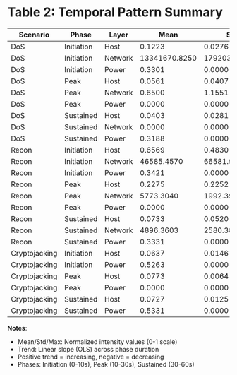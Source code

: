 # Table 2: Temporal Pattern Summary

| Scenario | Phase | Layer | Mean | Std | Max | Trend |
| --- | --- | --- | --- | --- | --- | --- |
| DoS | Initiation | Host | 0.1223 | 0.0276 | 6.5648 | -0.000752 |
| DoS | Initiation | Network | 13341670.8250 | 17920324.4385 | 215556236.0000 | -5223719.651818 |
| DoS | Initiation | Power | 0.3301 | 0.0000 | 0.7966 | +0.000000 |
| DoS | Peak | Host | 0.0561 | 0.0407 | 5.7402 | -0.004242 |
| DoS | Peak | Network | 0.6500 | 1.1551 | 12.4000 | -0.048872 |
| DoS | Peak | Power | 0.0000 | 0.0000 | 0.0000 | +0.000000 |
| DoS | Sustained | Host | 0.0403 | 0.0281 | 4.4962 | +0.000115 |
| DoS | Sustained | Network | 0.0000 | 0.0000 | 0.0000 | +0.000000 |
| DoS | Sustained | Power | 0.3188 | 0.0000 | 0.8126 | +0.000000 |
| Recon | Initiation | Host | 0.6569 | 0.4830 | 77.8703 | -0.131293 |
| Recon | Initiation | Network | 46585.4570 | 66581.9462 | 873355.0000 | -17952.532788 |
| Recon | Initiation | Power | 0.3421 | 0.0000 | 0.7724 | +0.000000 |
| Recon | Peak | Host | 0.2275 | 0.2252 | 51.9679 | -0.018504 |
| Recon | Peak | Network | 5773.3040 | 1992.3945 | 52585.6000 | -156.385925 |
| Recon | Peak | Power | 0.0000 | 0.0000 | 0.0000 | +0.000000 |
| Recon | Sustained | Host | 0.0733 | 0.0520 | 9.1674 | -0.002428 |
| Recon | Sustained | Network | 4896.3603 | 2580.3809 | 52790.2000 | +165.201577 |
| Recon | Sustained | Power | 0.3331 | 0.0000 | 0.7793 | +0.000000 |
| Cryptojacking | Initiation | Host | 0.0637 | 0.0146 | 2.3241 | +0.003492 |
| Cryptojacking | Initiation | Power | 0.5263 | 0.0000 | 0.6482 | +0.000000 |
| Cryptojacking | Peak | Host | 0.0773 | 0.0064 | 2.6536 | +0.000164 |
| Cryptojacking | Peak | Power | 0.0000 | 0.0000 | 0.0000 | +0.000000 |
| Cryptojacking | Sustained | Host | 0.0727 | 0.0125 | 2.4674 | +0.000225 |
| Cryptojacking | Sustained | Power | 0.5331 | 0.0000 | 0.6561 | +0.000000 |

**Notes**:
- Mean/Std/Max: Normalized intensity values (0-1 scale)
- Trend: Linear slope (OLS) across phase duration
- Positive trend = increasing, negative = decreasing
- Phases: Initiation (0-10s), Peak (10-30s), Sustained (30-60s)
